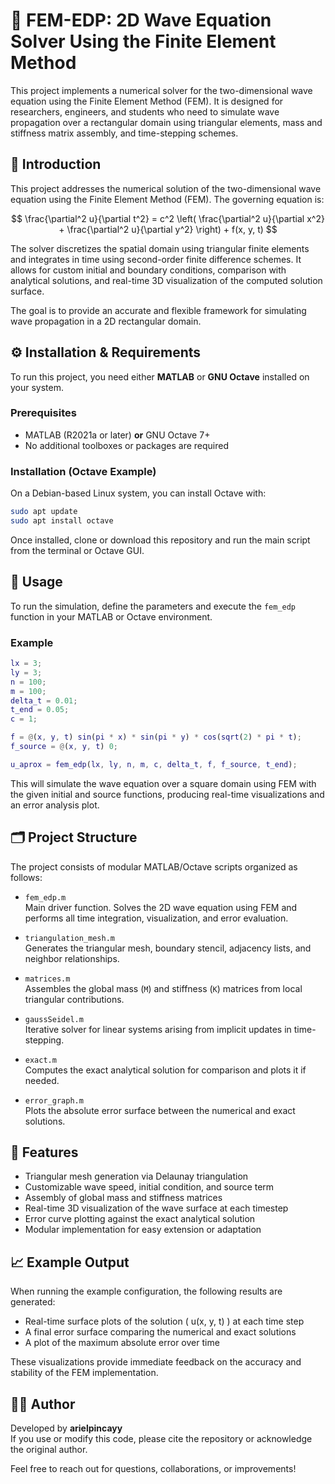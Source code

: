 # 🔺 FEM-EDP: 2D Wave Equation Solver Using the Finite Element Method

This project implements a numerical solver for the two-dimensional wave equation using the Finite Element Method (FEM). It is designed for researchers, engineers, and students who need to simulate wave propagation over a rectangular domain using triangular elements, mass and stiffness matrix assembly, and time-stepping schemes.

## 📘 Introduction

This project addresses the numerical solution of the two-dimensional wave equation using the Finite Element Method (FEM). The governing equation is:

$$
\frac{\partial^2 u}{\partial t^2} = c^2 \left( \frac{\partial^2 u}{\partial x^2} + \frac{\partial^2 u}{\partial y^2} \right) + f(x, y, t)
$$

The solver discretizes the spatial domain using triangular finite elements and integrates in time using second-order finite difference schemes. It allows for custom initial and boundary conditions, comparison with analytical solutions, and real-time 3D visualization of the computed solution surface.

The goal is to provide an accurate and flexible framework for simulating wave propagation in a 2D rectangular domain.

## ⚙️ Installation & Requirements

To run this project, you need either **MATLAB** or **GNU Octave** installed on your system.

### Prerequisites

- MATLAB (R2021a or later) **or** GNU Octave 7+
- No additional toolboxes or packages are required

### Installation (Octave Example)

On a Debian-based Linux system, you can install Octave with:

```bash
sudo apt update
sudo apt install octave
```

Once installed, clone or download this repository and run the main script from the terminal or Octave GUI.

## 🚀 Usage

To run the simulation, define the parameters and execute the `fem_edp` function in your MATLAB or Octave environment.

### Example

```matlab
lx = 3;
ly = 3;
n = 100;
m = 100;
delta_t = 0.01;
t_end = 0.05;
c = 1;

f = @(x, y, t) sin(pi * x) * sin(pi * y) * cos(sqrt(2) * pi * t);
f_source = @(x, y, t) 0;

u_aprox = fem_edp(lx, ly, n, m, c, delta_t, f, f_source, t_end);
```

This will simulate the wave equation over a square domain using FEM with the given initial and source functions, producing real-time visualizations and an error analysis plot.

## 🗂️ Project Structure

The project consists of modular MATLAB/Octave scripts organized as follows:

- `fem_edp.m`  
  Main driver function. Solves the 2D wave equation using FEM and performs all time integration, visualization, and error evaluation.

- `triangulation_mesh.m`  
  Generates the triangular mesh, boundary stencil, adjacency lists, and neighbor relationships.

- `matrices.m`  
  Assembles the global mass (`M`) and stiffness (`K`) matrices from local triangular contributions.

- `gaussSeidel.m`  
  Iterative solver for linear systems arising from implicit updates in time-stepping.

- `exact.m`  
  Computes the exact analytical solution for comparison and plots it if needed.

- `error_graph.m`  
  Plots the absolute error surface between the numerical and exact solutions.

## 📌 Features

- Triangular mesh generation via Delaunay triangulation
- Customizable wave speed, initial condition, and source term
- Assembly of global mass and stiffness matrices
- Real-time 3D visualization of the wave surface at each timestep
- Error curve plotting against the exact analytical solution
- Modular implementation for easy extension or adaptation


## 📈 Example Output

When running the example configuration, the following results are generated:

- Real-time surface plots of the solution \( u(x, y, t) \) at each time step
- A final error surface comparing the numerical and exact solutions
- A plot of the maximum absolute error over time

These visualizations provide immediate feedback on the accuracy and stability of the FEM implementation.

## 👨‍💻 Author

Developed by **arielpincayy**  
If you use or modify this code, please cite the repository or acknowledge the original author.

Feel free to reach out for questions, collaborations, or improvements!
